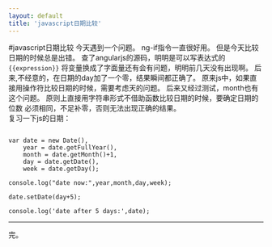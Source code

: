 ```yaml
---
layout: default
title: 'javascript日期比较'
---
```

#javascript日期比较
今天遇到一个问题。
ng-if指令一直很好用。
但是今天比较日期的时候总是出错。
查了angularjs的源码，明明是可以写表达式的
<code>{{expression}}</code>
将变量换成了字面量还有会有问题，明明前几天没有出现啊。
后来,不经意的，在日期的day加了一个零，结果瞬间都正确了。
原来js中，如果直接用操作符比较日期的时候，需要考虑天的问题。
后来又经过测试，month也有这个问题。
原则上直接用字符串形式不借助函数比较日期的时候，要确定日期的位数
必须相同，不足补零，否则无法出现正确的结果。
<br/>
复习一下js的日期：
<pre><code>
var date = new Date(),
	year = date.getFullYear(),
	month = date.getMonth()+1,
	day = date.getDate(),
	week = date.getDay();

console.log("date now:",year,month,day,week);

date.setDate(day+5);

console.log('date after 5 days:',date);
</code></pre>
<hr/>
完。